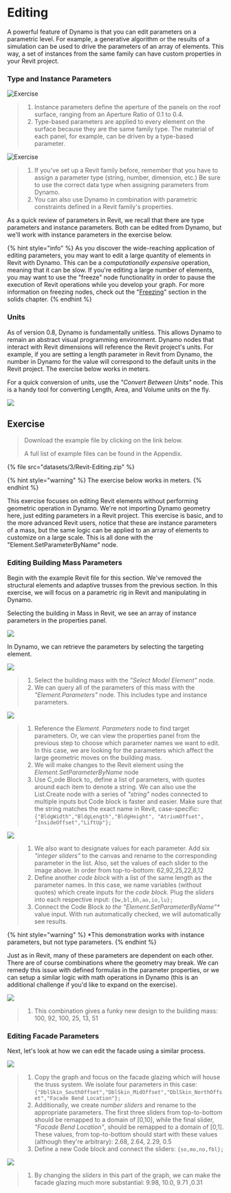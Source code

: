 # Editing

A powerful feature of Dynamo is that you can edit parameters on a parametric level. For example, a generative algorithm or the results of a simulation can be used to drive the parameters of an array of elements. This way, a set of instances from the same family can have custom properties in your Revit project.

### Type and Instance Parameters

![Exercise](<../.gitbook/assets/32 (2).jpg>)

> 1. Instance parameters define the aperture of the panels on the roof surface, ranging from an Aperture Ratio of 0.1 to 0.4.
> 2. Type-based parameters are applied to every element on the surface because they are the same family type. The material of each panel, for example, can be driven by a type-based parameter.

![Exercise](../.gitbook/assets/params.jpg)

> 1. If you've set up a Revit family before, remember that you have to assign a parameter type (string, number, dimension, etc.) Be sure to use the correct data type when assigning parameters from Dynamo.
> 2. You can also use Dynamo in combination with parametric constraints defined in a Revit family's properties.

As a quick review of parameters in Revit, we recall that there are type parameters and instance parameters. Both can be edited from Dynamo, but we'll work with instance parameters in the exercise below.

{% hint style="info" %}
As you discover the wide-reaching application of editing parameters, you may want to edit a large quantity of elements in Revit with Dynamo. This can be a _computationally expensive_ operation, meaning that it can be slow. If you're editing a large number of elements, you may want to use the "freeze" node functionality in order to pause the execution of Revit operations while you develop your graph. For more information on freezing nodes, check out the "[Freezing](../essential-nodes-and-concepts/5\_geometry-for-computational-design/5-6\_solids.md#freezing)" section in the solids chapter.
{% endhint %}

### Units

As of version 0.8, Dynamo is fundamentally unitless. This allows Dynamo to remain an abstract visual programming environment. Dynamo nodes that interact with Revit dimensions will reference the Revit project's units. For example, if you are setting a length parameter in Revit from Dynamo, the number in Dynamo for the value will correspond to the default units in the Revit project. The exercise below works in meters.

For a quick conversion of units, use the _"Convert Between Units"_ node. This is a handy tool for converting Length, Area, and Volume units on the fly.

![](images/3/editing-units.jpg)

## Exercise

> Download the example file by clicking on the link below.
>
> A full list of example files can be found in the Appendix.

{% file src="datasets/3/Revit-Editing.zip" %}

{% hint style="warning" %}
The exercise below works in meters.
{% endhint %}

This exercise focuses on editing Revit elements without performing geometric operation in Dynamo. We're not importing Dynamo geometry here, just editing parameters in a Revit project. This exercise is basic, and to the more advanced Revit users, notice that these are instance parameters of a mass, but the same logic can be applied to an array of elements to customize on a large scale. This is all done with the "Element.SetParameterByName" node.

### Editing Building Mass Parameters

Begin with the example Revit file for this section. We've removed the structural elements and adaptive trusses from the previous section. In this exercise, we will focus on a parametric rig in Revit and manipulating in Dynamo.

Selecting the building in Mass in Revit, we see an array of instance parameters in the properties panel.

![](images/3/editing-exercise01.jpg)

In Dynamo, we can retrieve the parameters by selecting the targeting element.

![](images/3/editing-exercise02.jpg)

> 1. Select the building mass with the _"Select Model Element"_ node.
> 2. We can query all of the parameters of this mass with the _"Element.Parameters"_ node. This includes type and instance parameters.

![](images/3/editing-exercise03.jpg)

> 1. Reference the _Element. Parameters_ node to find target parameters. Or, we can view the properties panel from the previous step to choose which parameter names we want to edit. In this case, we are looking for the parameters which affect the large geometric moves on the building mass.
> 2. We will make changes to the Revit element using the _Element.SetParameterByName_ node
> 3. Use C\_ode Block to\_ define a list of parameters, with quotes around each item to denote a string. We can also use the List.Create node with a series of _"string"_ nodes connected to multiple inputs but Code block is faster and easier. Make sure that the string matches the exact name in Revit, case-specific: `{"BldgWidth","BldgLength","BldgHeight", "AtriumOffset", "InsideOffset","LiftUp"};`

![](images/3/editing-exercise04.jpg)

> 1. We also want to designate values for each parameter. Add six _"integer sliders"_ to the canvas and rename to the corresponding parameter in the list. Also, set the values of each slider to the image above. In order from top-to-bottom: 62,92,25,22,8,12
> 2. Define another _code block_ with a list of the same length as the parameter names. In this case, we name variables (without quotes) which create inputs for the _code block._ Plug the _sliders_ into each respective input: `{bw,bl,bh,ao,io,lu};`
> 3. Connect the Code Block _to the "Element.SetParameterByName"\*_ value input. With run automatically checked, we will automatically see results.

{% hint style="warning" %}
\*This demonstration works with instance parameters, but not type parameters.
{% endhint %}

Just as in Revit, many of these parameters are dependent on each other. There are of course combinations where the geometry may break. We can remedy this issue with defined formulas in the parameter properties, or we can setup a similar logic with math operations in Dynamo (this is an additional challenge if you'd like to expand on the exercise).

![](images/3/editing-exercise05.jpg)

> 1. This combination gives a funky new design to the building mass: 100, 92, 100, 25, 13, 51

### Editing Facade Parameters

Next, let's look at how we can edit the facade using a similar process.

![](images/3/editing-exercise06.jpg)

> 1. Copy the graph and focus on the facade glazing which will house the truss system. We isolate four parameters in this case: `{"DblSkin_SouthOffset","DblSkin_MidOffset","DblSkin_NorthOffset","Facade Bend Location"};`
> 2. Additionally, we create _number sliders_ and rename to the appropriate parameters. The first three sliders from top-to-bottom should be remapped to a domain of \[0,10], while the final slider, _"Facade Bend Location"_, should be remapped to a domain of \[0,1]. These values, from top-to-bottom should start with these values (although they're arbitrary): 2.68, 2.64, 2.29, 0.5
> 3. Define a new Code block and connect the sliders: `{so,mo,no,fbl};`

![](images/3/editing-exercise07.jpg)

> 1. By changing the _sliders_ in this part of the graph, we can make the facade glazing much more substantial: 9.98, 10.0, 9.71 ,0.31

